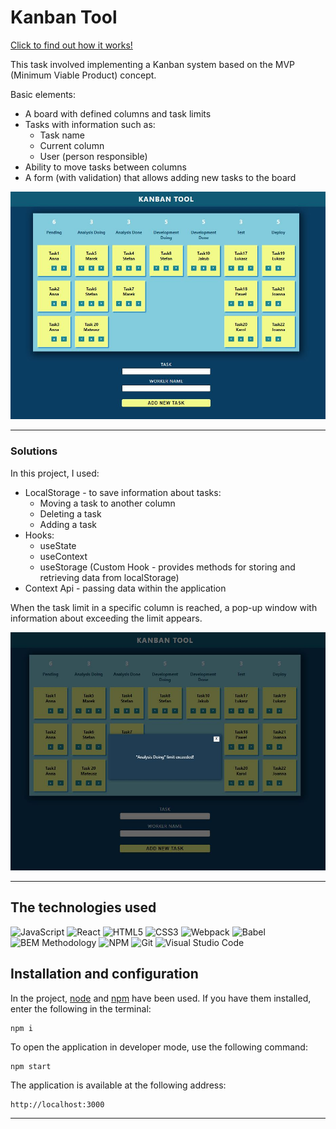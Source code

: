# Kanban Tool

[Click to find out how it works!](https://youtu.be/dOaGbPwpJBU)

This task involved implementing a Kanban system based on the MVP (Minimum Viable Product) concept.

Basic elements:

- A board with defined columns and task limits
- Tasks with information such as:
    - Task name
    - Current column
    - User (person responsible)
- Ability to move tasks between columns
- A form (with validation) that allows adding new tasks to the board

<img src="./src/assets/Capture - app.JPG"/>

---

### Solutions

In this project, I used:

- LocalStorage - to save information about tasks:
    - Moving a task to another column
    - Deleting a task
    - Adding a task
- Hooks:
    - useState
    - useContext
    - useStorage (Custom Hook - provides methods for storing and retrieving data from localStorage)
- Context Api - passing data within the application

When the task limit in a specific column is reached, a pop-up window with information about exceeding the limit appears.

<img src="./src/assets/Capture - limit exceeded.JPG"/>

---

## The technologies used

![JavaScript](https://img.shields.io/badge/JavaScript-323330?style=for-the-badge&logo=javascript&logoColor=F7DF1E)
![React](https://img.shields.io/badge/React-20232A?style=for-the-badge&logo=react&logoColor=61DAFB)
![HTML5](https://img.shields.io/badge/HTML5-E34F26?style=for-the-badge&logo=html5&logoColor=white)
![CSS3](https://img.shields.io/badge/CSS3-1572B6?style=for-the-badge&logo=css3&logoColor=white)
![Webpack](https://img.shields.io/badge/Webpack-8DD6F9?style=for-the-badge&logo=Webpack&logoColor=white)
![Babel](https://img.shields.io/badge/Babel-F9DC3E?style=for-the-badge&logo=babel&logoColor=white)
![BEM Methodology](https://img.shields.io/badge/BEM%20Methodology-29BDfD?style=for-the-badge&logo=BEM&logoColor=white)
![NPM](https://img.shields.io/badge/NPM-CB3837?style=for-the-badge&logo=npm&logoColor=white)
![Git](https://img.shields.io/badge/GIT-ADB188?style=for-the-badge&logo=git&logoColor=white)
![Visual Studio Code](https://img.shields.io/badge/-Visual%20Studio%20Code-0A1A2F?style=for-the-badge&logo=visual-studio-code&logoColor=007ACC)

## Installation and configuration

In the project, [node](https://nodejs.org/en/) and [npm](https://www.npmjs.com/) have been used. If you have them installed, enter the following in the terminal:

````
npm i
````

To open the application in developer mode, use the following command:

````
npm start
````


The application is available at the following address: 

````
http://localhost:3000
`````

---